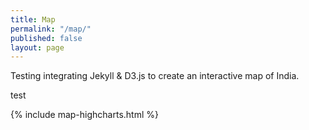 ```yaml
---
title: Map
permalink: "/map/"
published: false
layout: page
---
```


Testing integrating Jekyll & D3.js to create an interactive map of India.

test

<div id="mapContainer"></div>

<!-- {% include india-base-map.html %} -->
<script src="//code.jquery.com/jquery-3.1.0.min.js"></script>
{% include map-highcharts.html %}
<script src="{{ "/assets/js/map-generator.js" | relative_url }}"></script>